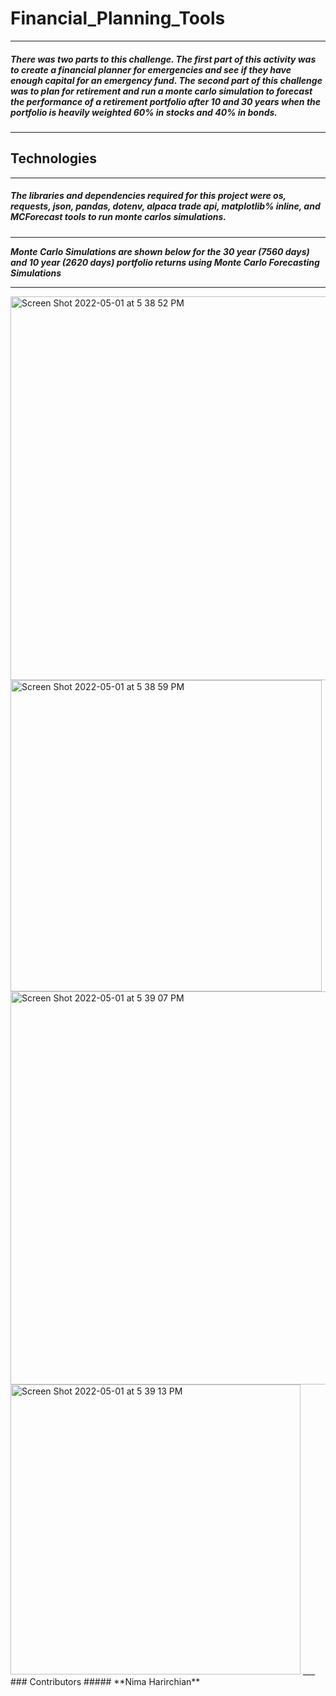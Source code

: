 # Financial_Planning_Tools
---
##### There was two parts to this challenge. The *first part* of this activity was to create a financial planner for emergencies and see if they have enough capital for an emergency fund. The *second part* of this challenge was to plan for retirement and run a monte carlo simulation to forecast the performance of a retirement portfolio after 10 and 30 years when the portfolio is heavily weighted 60% in stocks and 40% in bonds. 
---
## Technologies
---
##### The libraries and dependencies required for this project were os, requests, json, pandas, dotenv, alpaca trade api, matplotlib% inline, and MCForecast tools to run monte carlos simulations.


---
***Monte Carlo Simulations are shown below for the 30 year (7560 days) and 10 year (2620 days) portfolio returns using Monte Carlo Forecasting Simulations***
___
<img width="614" alt="Screen Shot 2022-05-01 at 5 38 52 PM" src="https://user-images.githubusercontent.com/95598560/166171685-2d821dfc-ec22-47c1-a302-085f6cf73e09.png">
<img width="498" alt="Screen Shot 2022-05-01 at 5 38 59 PM" src="https://user-images.githubusercontent.com/95598560/166171695-dfa0246c-87d1-45ec-b6c8-92933a542910.png">
<img width="629" alt="Screen Shot 2022-05-01 at 5 39 07 PM" src="https://user-images.githubusercontent.com/95598560/166171697-71797865-743a-4613-9bd9-71b31ce1399f.png">
<img width="464" alt="Screen Shot 2022-05-01 at 5 39 13 PM" src="https://user-images.githubusercontent.com/95598560/166171699-1fc1368b-307e-4667-a8e6-c77dea1b27e3.png">
___
### Contributors
##### **Nima Harirchian**
